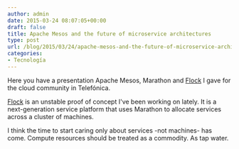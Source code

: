 ```yaml
---
author: admin
date: 2015-03-24 08:07:05+00:00
draft: false
title: Apache Mesos and the future of microservice architectures
type: post
url: /blog/2015/03/24/apache-mesos-and-the-future-of-microservice-architectures/
categories:
- Tecnología
---
```


Here you have a presentation Apache Mesos, Marathon and [Flock](https://github.com/flock-cloud/flock-docs) I gave for the cloud community in Telefónica.

[Flock](https://github.com/flock-cloud/flock-docs) is an unstable proof of concept I've been working on lately. It is a next-generation service platform that uses Marathon to allocate services across a cluster of machines.

I think the time to start caring only about services -not machines- has come. Compute resources should be treated as a commodity. As tap water.
